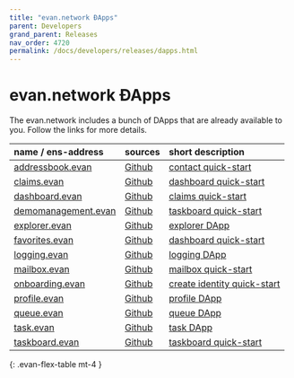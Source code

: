 ```yaml
---
title: "evan.network ÐApps"
parent: Developers
grand_parent: Releases
nav_order: 4720
permalink: /docs/developers/releases/dapps.html
---
```


# evan.network ÐApps

The evan.network includes a bunch of DApps that are already available to you. Follow the links for
more details.

| name / ens-address                                                                    | sources                                                                                  | short description                                                        |
|:--------------------------------------------------------------------------------------|:-----------------------------------------------------------------------------------------|:-------------------------------------------------------------------------|
| [addressbook.evan](https://dashboard.evan.network/#/dashboard.evan/addressbook.evan)  | [Github](https://github.com/evannetwork/ui-core-dapps/tree/master/dapps/addressbook)     | [contact quick-start](/docs/first_steps/contacts.html)                |
| [claims.evan](https://dashboard.evan.network/#/claims.evan)                           | [Github](https://github.com/evannetwork/ui-core-dapps/tree/master/dapps/claims)          | [dashboard quick-start](/docs/first_steps/verification.html)          |
| [dashboard.evan](https://dashboard.evan.network/#/dashboard.evan)                     | [Github](https://github.com/evannetwork/ui-core-dapps/tree/master/dapps/dashboard)       | [claims quick-start](/docs/first_steps/dashboard.html)                |
| [demomanagement.evan](https://dashboard.evan.network/#/demomanagement.evan)           | [Github](https://github.com/evannetwork/ui-core-dapps/tree/master/dapps/demo-management) | [taskboard quick-start](/docs/developers/ui/dapps/demo-management.html)        |
| [explorer.evan](https://dashboard.evan.network/#/explorer.evan)                       | [Github](https://github.com/evannetwork/ui-core-dapps/tree/master/dapps/explorer)        | [explorer DApp](/docs/developers/ui/dapps/explorer.html)                       |
| [favorites.evan](https://dashboard.evan.network/#/dashboard.evan/favorites.evan)      | [Github](https://github.com/evannetwork/ui-core-dapps/tree/master/dapps/favorites)       | [dashboard quick-start](/docs/first_steps/dashboard.html)             |
| [logging.evan](https://dashboard.evan.network/#/dashboard.evan/logging.evan)          | [Github](https://github.com/evannetwork/ui-core-dapps/tree/master/dapps/logging)         | [logging DApp](/docs/developers/ui/dapps/logging.html)                         |
| [mailbox.evan](https://dashboard.evan.network/#/dashboard.evan/mailbox.evan)          | [Github](https://github.com/evannetwork/ui-core-dapps/tree/master/dapps/mailbox)         | [mailbox quick-start](/docs/first_steps/onchain.html)                 |
| [onboarding.evan](https://dashboard.evan.network/#/onboarding.evan)                   | [Github](https://github.com/evannetwork/ui-core-dapps/tree/master/dapps/onboarding)      | [create identity quick-start](/docs/first_steps/create-identity.html) |
| [profile.evan](https://dashboard.evan.network/#/dashboard.evan/profile.evan)          | [Github](https://github.com/evannetwork/ui-core-dapps/tree/master/dapps/profile)         | [profile DApp](/docs/developers/ui/dapps/profile.html)                         |
| [queue.evan](https://dashboard.evan.network/#/dashboard.evan/queue.evan)              | [Github](https://github.com/evannetwork/ui-core-dapps/tree/master/dapps/queue)           | [queue DApp](/docs/developers/ui/dapps/queue.html)                             |
| [task.evan](https://dashboard.evan.network/#/dashboard.evan/taskboard.evan/task.evan) | [Github](https://github.com/evannetwork/ui-core-dapps/tree/master/dapps/task)            | [task DApp](/docs/first_steps/taskboard.html)                         |
| [taskboard.evan](https://dashboard.evan.network/#/dashboard.evan/taskboard.evan)      | [Github](https://github.com/evannetwork/ui-core-dapps/tree/master/dapps/taskboard)       | [taskboard quick-start](/docs/first_steps/taskboard.html)             |
{: .evan-flex-table mt-4 }

